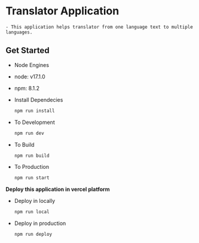 # Translator Application
    - This application helps translator from one language text to multiple languages.
    
## Get Started

- Node Engines
 - node: v17.1.0
 - npm: 8.1.2

- Install Dependecies

    ```sh
    npm run install
    ```

- To Development

    ```sh
    npm run dev
    ```

- To Build
    ```sh
    npm run build
    ```

- To Production
    ```sh
    npm run start
    ```

**Deploy this application in vercel platform**

- Deploy in locally
    ```sh
    npm run local
    ```

- Deploy in production
    ```sh
    npm run deploy
    ``` 